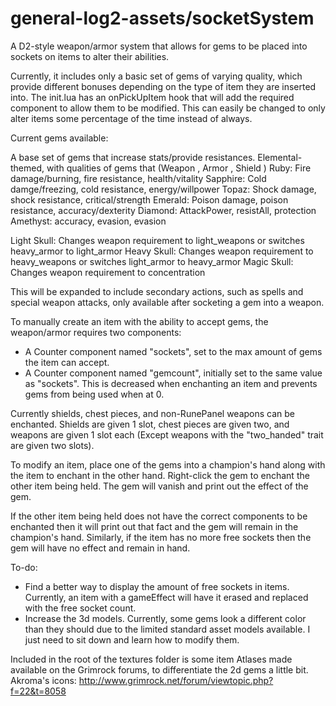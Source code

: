 general-log2-assets/socketSystem
===================

A D2-style weapon/armor system that allows for gems to be placed into sockets on items to alter their abilities.

Currently, it includes only a basic set of gems of varying quality, which provide different bonuses 
depending on the type of item they are inserted into. The init.lua has an onPickUpItem hook that will
add the required component to allow them to be modified. This can easily be changed to only alter items
some percentage of the time instead of always.

Current gems available:

A base set of gems that increase stats/provide resistances. Elemental-themed, with qualities of gems that
(Weapon , Armor , Shield )
Ruby: Fire damage/burning, fire resistance, health/vitality
Sapphire: Cold damge/freezing, cold resistance, energy/willpower
Topaz: Shock damage, shock resistance, critical/strength
Emerald: Poison damage, poison resistance, accuracy/dexterity
Diamond: AttackPower, resistAll, protection
Amethyst: accuracy, evasion, evasion

Light Skull: Changes weapon requirement to light_weapons or switches heavy_armor to light_armor
Heavy Skull: Changes weapon requirement to heavy_weapons or switches light_armor to heavy_armor
Magic Skull: Changes weapon requirement to concentration

This will be expanded to include secondary actions, such as spells and special weapon attacks, only
available after socketing a gem into a weapon. 

To manually create an item with the ability to accept gems, the weapon/armor requires two components:

- A Counter component named "sockets", set to the max amount of gems the item can accept.
- A Counter component named "gemcount", initially set to the same value as "sockets". This is decreased
when enchanting an item and prevents gems from being used when at 0.

Currently shields, chest pieces, and non-RunePanel weapons can be enchanted. Shields are given 1 slot,
chest pieces are given two, and weapons are given 1 slot each (Except weapons with the "two_handed" trait
are given two slots).

To modify an item, place one of the gems into a champion's hand along with the item to enchant in the
other hand. Right-click the gem to enchant the other item being held. The gem will vanish and print out
the effect of the gem.

If the other item being held does not have the correct components to be enchanted then it will print out
that fact and the gem will remain in the champion's hand. Similarly, if the item has no more free sockets
then the gem will have no effect and remain in hand.

To-do:

- Find a better way to display the amount of free sockets in items. Currently, an item with a gameEffect 
will have it erased and replaced with the free socket count.
- Increase the 3d models. Currently, some gems look a different color than they should due to the limited
standard asset models available. I just need to sit down and learn how to modify them.

Included in the root of the textures folder is some item Atlases made available on the Grimrock forums, to
differentiate the 2d gems a little bit.
Akroma's icons: http://www.grimrock.net/forum/viewtopic.php?f=22&t=8058
